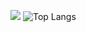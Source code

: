 
<!--
**kikuuchi/kikuuchi** is a ✨ _special_ ✨ repository because its `README.md` (this file) appears on your GitHub profile.

Here are some ideas to get you started:

- 🔭 I’m currently working on ...
- 🌱 I’m currently learning ...
- 👯 I’m looking to collaborate on ...
- 🤔 I’m looking for help with ...
- 💬 Ask me about ...
- 📫 How to reach me: ...
- 😄 Pronouns: ...
- ⚡ Fun fact: ...
-->

![](https://github-readme-stats.vercel.app/api?username=kikuuchi&count_private=true&show_icons=true&theme=dark)
![Top Langs](https://github-readme-stats.vercel.app/api/top-langs/?username=kikuuchi&count_private=truelayout=compact&theme=dark)
